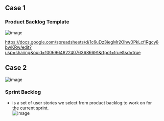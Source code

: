 
## Case 1
### Product Backlog Template

![image](https://user-images.githubusercontent.com/44178039/129715859-3661840e-68f9-4310-b2b8-b9130f767d68.png)


https://docs.google.com/spreadsheets/d/1c6uDz3iegMr2Ohw0PkLcfIRgcy8bwKRw/edit?usp=sharing&ouid=100696482240763686691&rtpof=true&sd=true

## Case 2
![image](https://user-images.githubusercontent.com/44178039/129716316-ba10850f-730e-4fce-9fe1-c3669df0de5e.png)

### Sprint Backlog 
* is a set of user stories we select from product backlog to work on for the current sprint.  
![image](https://user-images.githubusercontent.com/44178039/129716485-4b04fcb9-6286-42a1-b27c-d2831acf6f43.png)


